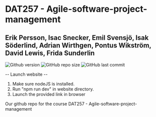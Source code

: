 # DAT257 - Agile-software-project-management

## Erik Persson, Isac Snecker, Emil Svensjö, Isak Söderlind, Adrian Wirthgen, Pontus Wikström, David Lewis, Frida Sunderlin

![Github version](https://img.shields.io/badge/version-0.0.0-darkblue?style=flat-square)
![GitHub repo size](https://img.shields.io/github/repo-size/erikpersson0884/DAT257---Agile-software-project-management?color=blue&style=flat-square)
![GitHub last commit](https://img.shields.io/github/last-commit/erikpersson0884/DAT257---Agile-software-project-management?color=darkgreen&style=flat-square)

-- Launch website --

1. Make sure nodeJS is installed.
2. Run "npm run dev" in website directory.
3. Launch the provided link in browser

Our github repo for the course DAT257 - Agile-software-project-management

<!--
<a href="https://creativecommons.org/licenses/by-nc-sa/4.0/">
![Github licence](https://img.shields.io/badge/licence-CC_BY_NC_SA_4.0-blueviolet?style=flat-square)
</a>

### License:
**Attribution-NonCommercial-ShareAlike 4.0 International (CC BY-NC-SA 4.0)**

-->
